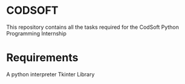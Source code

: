 # CODSOFT
This repository contains all the tasks required for the CodSoft Python Programming Internship
# Requirements
A python interpreter
Tkinter Library
